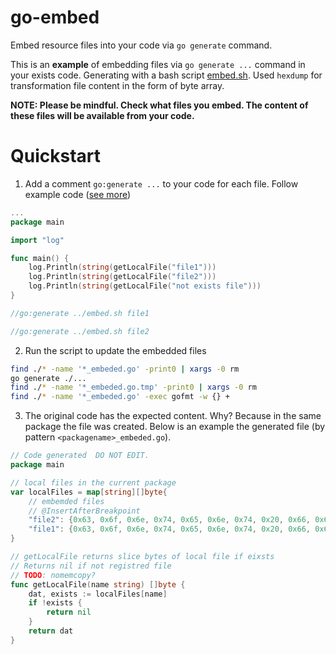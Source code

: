 # go-embed

Embed resource files into your code via `go generate` command.

This is an **example** of embedding files via `go generate ...` command in your exists code. Generating with a bash script [embed.sh](embed.sh). Used `hexdump` for  transformation file content in the form of byte array.

**NOTE: Please be mindful. Check what files you embed. The content of these files will be available from your code.**

# Quickstart

1. Add a comment `go:generate ...` to your code for each file.
Follow example code ([see more](example))
```go
...
package main

import "log"

func main() {
	log.Println(string(getLocalFile("file1")))
	log.Println(string(getLocalFile("file2")))
	log.Println(string(getLocalFile("not exists file")))
}

//go:generate ../embed.sh file1

//go:generate ../embed.sh file2

```

2. Run the script to update the embedded files

```bash
find ./* -name '*_embeded.go' -print0 | xargs -0 rm
go generate ./...
find ./* -name '*_embeded.go.tmp' -print0 | xargs -0 rm
find ./* -name '*_embeded.go' -exec gofmt -w {} +
```

3. The original code has the expected content. Why? Because in the same package the file was created. Below is an example the generated file (by pattern `<packagename>_embeded.go`).

```go
// Code generated  DO NOT EDIT.
package main

// local files in the current package
var localFiles = map[string][]byte{
	// embemded files
	// @InsertAfterBreakpoint
	"file2": {0x63, 0x6f, 0x6e, 0x74, 0x65, 0x6e, 0x74, 0x20, 0x66, 0x69, 0x6c, 0x65, 0x32, 0x0a},
	"file1": {0x63, 0x6f, 0x6e, 0x74, 0x65, 0x6e, 0x74, 0x20, 0x66, 0x69, 0x6c, 0x65, 0x31, 0x0a},
}

// getLocalFile returns slice bytes of local file if eixsts
// Returns nil if not registred file
// TODO: nomemcopy?
func getLocalFile(name string) []byte {
	dat, exists := localFiles[name]
	if !exists {
		return nil
	}
	return dat
}

```
